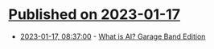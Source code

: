 # [Published on 2023-01-17](index.md)

* [2023-01-17, 08:37:00](https://soylentnews.org/article.pl?sid=23/01/15/1830213&from=rss) - [What is AI?  Garage Band Edition](https://soylentnews.org/article.pl?sid=23/01/15/1830213&from=rss)
